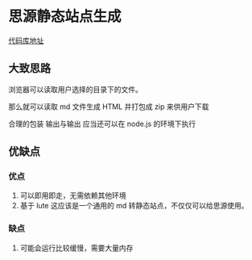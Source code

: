 # 思源静态站点生成

[代码库地址](https://github.com/2234839/md2website)

## 大致思路

浏览器可以读取用户选择的目录下的文件。

那么就可以读取 md 文件生成 HTML 并打包成 zip 来供用户下载

合理的包装 输出与输出 应当还可以在 node.js 的环境下执行

## 优缺点

### 优点

1. 可以即用即走，无需依赖其他环境
2. 基于 lute 这应该是一个通用的 md 转静态站点，不仅仅可以给思源使用。

### 缺点

1. 可能会运行比较缓慢，需要大量内存
